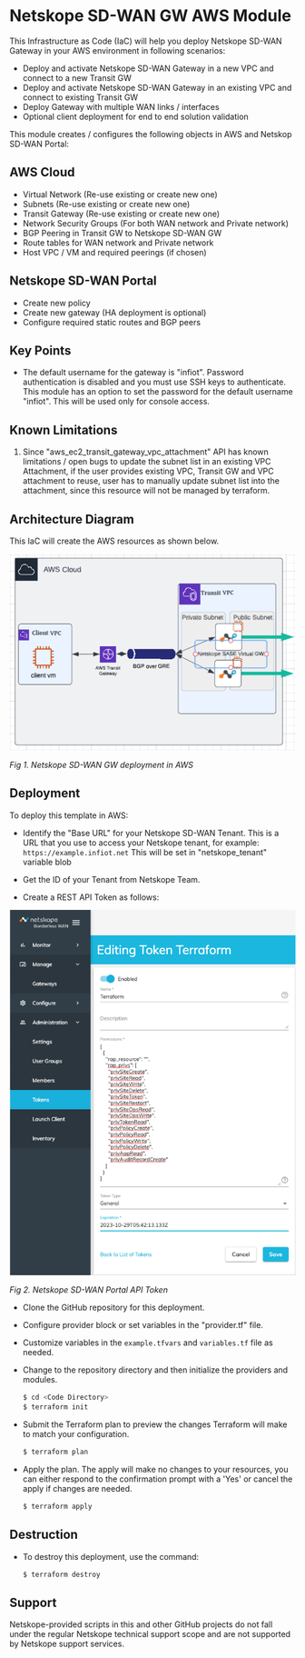 # Netskope SD-WAN GW AWS Module

This Infrastructure as Code (IaC) will help you deploy Netskope SD-WAN Gateway in your AWS environment in following scenarios:
- Deploy and activate Netskope SD-WAN Gateway in a new VPC and connect to a new Transit GW
- Deploy and activate Netskope SD-WAN Gateway in an existing VPC and connect to existing Transit GW
- Deploy Gateway with multiple WAN links / interfaces
- Optional client deployment for end to end solution validation

This module creates / configures the following objects in AWS and Netskop SD-WAN Portal:

## AWS Cloud
   - Virtual Network (Re-use existing or create new one)
   - Subnets (Re-use existing or create new one)
   - Transit Gateway (Re-use existing or create new one)
   - Network Security Groups (For both WAN network and Private network)
   - BGP Peering in Transit GW to Netskope SD-WAN GW
   - Route tables for WAN network and Private network
   - Host VPC / VM and required peerings (if chosen)

## Netskope SD-WAN Portal
   - Create new policy
   - Create new gateway (HA deployment is optional)
   - Configure required static routes and BGP peers

## Key Points

- The default username for the gateway is "infiot". Password authentication is disabled and you must use SSH keys to authenticate.
  This module has an option to set the password for the default username "infiot". This will be used only for console access.

## Known Limitations

1) Since "aws_ec2_transit_gateway_vpc_attachment" API has known limitations / open bugs to update the subnet list in an existing VPC Attachment, if the user provides existing VPC, Transit GW and VPC attachment to reuse, user has to manually update subnet list into the attachment, since this resource will not be managed by terraform. 

## Architecture Diagram

This IaC will create the AWS resources as shown below.

![](.//images/AWS.png)

*Fig 1. Netskope SD-WAN GW deployment in AWS*

## Deployment

To deploy this template in AWS:

- Identify the "Base URL" for your Netskope SD-WAN Tenant. This is a URL that you use to access your Netskope tenant, for example: `https://example.infiot.net`
  This will be set in "netskope_tenant" variable blob

- Get the ID of your Tenant from Netskope Team.

- Create a REST API Token as follows:

![API Token](images/api-token.png)

*Fig 2. Netskope SD-WAN Portal API Token*

- Clone the GitHub repository for this deployment.

- Configure provider block or set variables in the "provider.tf" file.

- Customize variables in the `example.tfvars` and `variables.tf` file as needed.
- Change to the repository directory and then initialize the providers and modules.

   ```sh
   $ cd <Code Directory>
   $ terraform init
    ```
- Submit the Terraform plan to preview the changes Terraform will make to match your configuration.

   ```sh
   $ terraform plan
   ```
- Apply the plan. The apply will make no changes to your resources, you can either respond to the confirmation prompt with a 'Yes' or cancel the apply if changes are needed.

   ```sh
   $ terraform apply
   ```

## Destruction

- To destroy this deployment, use the command:

   ```sh
   $ terraform destroy
   ```

## Support

Netskope-provided scripts in this and other GitHub projects do not fall under the regular Netskope technical support scope and are not supported by Netskope support services.